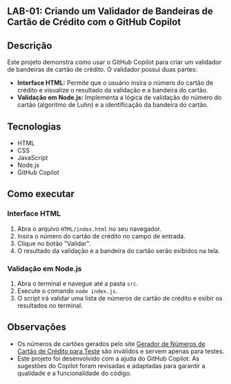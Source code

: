 ## LAB-01: Criando um Validador de Bandeiras de Cartão de Crédito com o GitHub Copilot

## Descrição

Este projeto demonstra como usar o GitHub Copilot para criar um validador de bandeiras de cartão de crédito. O validador possui duas partes:

* **Interface HTML:** Permite que o usuário insira o número do cartão de crédito e visualize o resultado da validação e a bandeira do cartão.
* **Validação em Node.js:** Implementa a lógica de validação do número do cartão (algoritmo de Luhn) e a identificação da bandeira do cartão.

## Tecnologias

* HTML
* CSS
* JavaScript
* Node.js
* GitHub Copilot

## Como executar

### Interface HTML

1. Abra o arquivo `HTML/index.html` no seu navegador.
2. Insira o número do cartão de crédito no campo de entrada.
3. Clique no botão "Validar".
4. O resultado da validação e a bandeira do cartão serão exibidos na tela.

### Validação em Node.js

1. Abra o terminal e navegue até a pasta `src`.
2. Execute o comando `node index.js`.
3. O script irá validar uma lista de números de cartão de crédito e exibir os resultados no terminal.

## Observações

* Os números de cartões gerados pelo site [Gerador de Números de Cartão de Crédito para Teste](https://www.4devs.com.br/gerador_de_numero_cartao_credito) são inválidos e servem apenas para testes.
* Este projeto foi desenvolvido com a ajuda do GitHub Copilot. As sugestões do Copilot foram revisadas e adaptadas para garantir a qualidade e a funcionalidade do código.